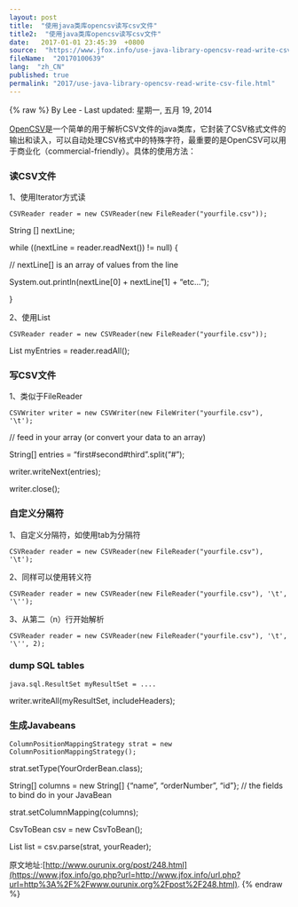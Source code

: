 ```yaml
---
layout: post
title:  "使用java类库opencsv读写csv文件"
title2:  "使用java类库opencsv读写csv文件"
date:   2017-01-01 23:45:39  +0800
source:  "https://www.jfox.info/use-java-library-opencsv-read-write-csv-file.html"
fileName:  "20170100639"
lang:  "zh_CN"
published: true
permalink: "2017/use-java-library-opencsv-read-write-csv-file.html"
---
```

{% raw %}
By Lee - Last updated: 星期一, 五月 19, 2014

[OpenCSV](https://www.jfox.info/go.php?url=http://sourceforge.net/projects/opencsv/)是一个简单的用于解析CSV文件的java类库，它封装了CSV格式文件的输出和读入，可以自动处理CSV格式中的特殊字符，最重要的是OpenCSV可以用于商业化（commercial-friendly）。具体的使用方法：

### 读CSV文件

1、使用Iterator方式读

    CSVReader reader = new CSVReader(new FileReader("yourfile.csv"));

String [] nextLine;

while ((nextLine = reader.readNext()) != null) {

// nextLine[] is an array of values from the line

System.out.println(nextLine[0] + nextLine[1] + “etc…”);

}

2、使用List

    CSVReader reader = new CSVReader(new FileReader("yourfile.csv"));

List myEntries = reader.readAll();

### 写CSV文件

1、类似于FileReader

    CSVWriter writer = new CSVWriter(new FileWriter("yourfile.csv"), '\t');

// feed in your array (or convert your data to an array)

String[] entries = “first#second#third”.split(“#”);

writer.writeNext(entries);

writer.close();

### 自定义分隔符

1、自定义分隔符，如使用tab为分隔符

    CSVReader reader = new CSVReader(new FileReader("yourfile.csv"), '\t');

2、同样可以使用转义符

    CSVReader reader = new CSVReader(new FileReader("yourfile.csv"), '\t', '\'');

3、从第二（n）行开始解析

    CSVReader reader = new CSVReader(new FileReader("yourfile.csv"), '\t', '\'', 2);

### dump SQL tables

    java.sql.ResultSet myResultSet = ....

writer.writeAll(myResultSet, includeHeaders);

### 生成Javabeans

    ColumnPositionMappingStrategy strat = new ColumnPositionMappingStrategy();

strat.setType(YourOrderBean.class);

String[] columns = new String[] {“name”, “orderNumber”, “id”}; // the fields to bind do in your JavaBean

strat.setColumnMapping(columns);

CsvToBean csv = new CsvToBean();

List list = csv.parse(strat, yourReader);

原文地址:[http://www.ourunix.org/post/248.html](https://www.jfox.info/go.php?url=http://www.jfox.info/url.php?url=http%3A%2F%2Fwww.ourunix.org%2Fpost%2F248.html).
{% endraw %}
